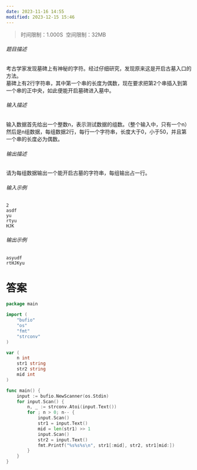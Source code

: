 ```yaml
---
date: 2023-11-16 14:55
modified: 2023-12-15 15:46
---
```

>时间限制：1.000S  空间限制：32MB

###### 题目描述

考古学家发现墓碑上有神秘的字符。经过仔细研究，发现原来这是开启古墓入口的方法。  
墓碑上有2行字符串，其中第一个串的长度为偶数，现在要求把第2个串插入到第一个串的正中央，如此便能开启墓碑进入墓中。

###### 输入描述

输入数据首先给出一个整数n，表示测试数据的组数。（整个输入中，只有一个n）  
然后是n组数据，每组数据2行，每行一个字符串，长度大于0，小于50，并且第一个串的长度必为偶数。  

###### 输出描述

请为每组数据输出一个能开启古墓的字符串，每组输出占一行。

###### 输入示例

```
2
asdf
yu
rtyu
HJK
```

###### 输出示例

```
asyudf
rtHJKyu
```

# 答案
```go
package main

import (
    "bufio"
    "os"
    "fmt"
    "strconv"
)

var (
    n int
    str1 string
    str2 string
    mid int
)

func main() {
    input := bufio.NewScanner(os.Stdin)
    for input.Scan() {
        n, _ := strconv.Atoi(input.Text())
        for ; n > 0; n-- {
            input.Scan()
            str1 = input.Text()
            mid = len(str1) >> 1
            input.Scan()
            str2 = input.Text()
            fmt.Printf("%s%s%s\n", str1[:mid], str2, str1[mid:])
        }
    }
}
```
